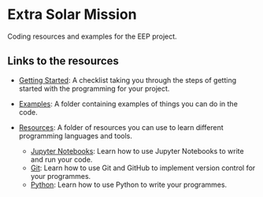 # Extra Solar Mission

Coding resources and examples for the EEP project.

## Links to the resources

- [Getting Started](getting_started.md): A checklist taking you through the steps of getting started with the programming for your project. 

- [Examples](/Examples): A folder containing examples of things you can do in the code.

- [Resources](/Resources): A folder of resources you can use to learn different programming languages and tools.
  - [Jupyter Notebooks](/Resources/Jupyter-Notebooks): Learn how to use Jupyter Notebooks to write and run your code.
  - [Git](/Resources/Git): Learn how to use Git and GitHub to implement version control for your programmes.
  - [Python](/Resources/Python/): Learn how to use Python to write your programmes.
  

    

